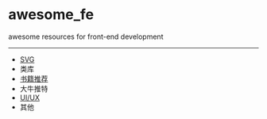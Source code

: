 # awesome_fe
awesome resources for front-end development

****

+ [SVG](https://github.com/Muxi-Studio/awesome_fe/blob/master/svg.md)
+ 类库  
+ [书籍推荐](https://github.com/Muxi-Studio/awesome_fe/blob/master/books.md)
+ 大牛推特
+ [UI/UX](https://github.com/Muxi-Studio/awesome_fe/blob/master/ui.md)
+ 其他



